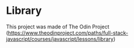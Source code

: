 # Library
This project was made of The Odin Project (https://www.theodinproject.com/paths/full-stack-javascript/courses/javascript/lessons/library)
